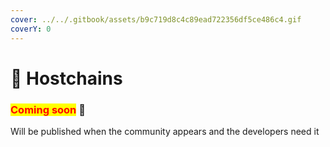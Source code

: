 ```yaml
---
cover: ../../.gitbook/assets/b9c719d8c4c89ead722356df5ce486c4.gif
coverY: 0
---
```


# 🎩 Hostchains

### <mark style="color:red;">**Coming soon**</mark> 👻

Will be published when the community appears and the developers need it
